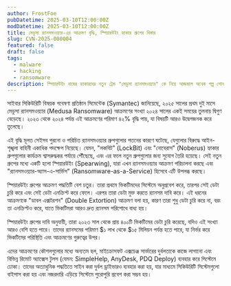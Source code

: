 ```yaml
---
author: FrostFoe
pubDatetime: 2025-03-10T12:00:00Z
modDatetime: 2025-03-10T12:00:00Z
title: মেডুসা র‍্যানসমওয়্যার-এর আক্রমণ বৃদ্ধি, স্পিয়ারউইং হ্যাকার গ্রুপের বিস্তার
slug: CVN-2025-000004
featured: false
draft: false
tags:
  - malware
  - hacking
  - ransomware
description: স্পিয়ারউইং নামের হ্যাকারদের নতুন ট্রেন্ড "মেডুসা র‍্যানসমওয়্যার" কে নিয়ে আজকাল অনেক গল্প শোনা যাচ্ছে। সিমেন্টেকের তথ্য মতে, ২০২৫ সালের শুরুতেই এই র‍্যানসমওয়্যারের আক্রমণ আগের বছরের তুলনায় দুগুণ বেড়ে গেছে! এবং ২০২৩ থেকে ২০২৪ পর্যন্ত পুরো ৪২% বেড়ে যাওয়ার পর, আর সন্দেহ নেই যে স্পিয়ারউইং এর পকেট এখন ভরে যাচ্ছে।
---
```


সাইবার সিকিউরিটি বিষয়ক গবেষণা প্রতিষ্ঠান সিমেন্টেক (Symantec) জানিয়েছে, ২০২৫ সালের প্রথম দুই মাসে মেডুসা র‍্যানসমওয়্যার (Medusa Ransomware) আক্রমণের সংখ্যা ২০২৪ সালের একই সময়ের তুলনায় দ্বিগুণ বেড়েছে। ২০২৩ থেকে ২০২৪ পর্যন্ত এই আক্রমণের পরিমাণ ৪২% বৃদ্ধি পায়, যা বিষয়টি আরও উদ্বেগজনক করে তুলেছে।

এই বৃদ্ধি মূলত সেইসব পুরনো ও পরিচিত র‍্যানসমওয়্যার গ্রুপগুলোর পতনের কারণে ঘটেছে, যেগুলোর বিরুদ্ধে আইন-শৃঙ্খলা বাহিনী একাধিক পদক্ষেপ নিয়েছে। যেমন, "লকবিট" (LockBit) এবং "নোবেরাস" (Noberus) হ্যাকার গ্রুপগুলোর কার্যক্রম শ্বাসরুদ্ধকর পর্যায়ে পৌঁছেছে, এবং এর ফলে নতুন গ্রুপগুলোর জন্য সুযোগ তৈরি হয়েছে। সেই নতুন গ্রুপের মধ্যে একটি হলো স্পিয়ারউইং (Spearwing), যারা এখন র‍্যানসমওয়্যার আক্রমণ পরিচালনা করছে এবং "র‍্যানসমওয়্যার-অ্যাস-এ-সার্ভিস" (Ransomware-as-a-Service) হিসেবে এটি উপলব্ধ করছে।

স্পিয়ারউইং গ্রুপের আক্রমণ পদ্ধতিটি বেশ চতুর। তারা প্রথমে ভিকটিমদের সিস্টেমে অনুপ্রবেশ করে, তারপর সেই ডেটা চুরি করে এবং সেই ডেটা এনক্রিপ্ট করে ফেলে। এরপর তারা ডেটা মুক্ত করতে র‍্যানসম দাবি করে। এই ধরনের আক্রমণকে "ডাবল এক্সটরশন" (Double Extortion) আক্রমণ বলা হয়, কারণ তারা শুধু ডেটা চুরি করে না, বরং তা এনক্রিপ্টও করে, যাতে ভিকটিমরা আরও দ্রুত র‍্যানসম পরিশোধে বাধ্য হয়।

স্পিয়ারউইং গ্রুপের দাবি অনুযায়ী, তারা ২০২৩ সাল থেকে প্রায় ৪০০টি ভিকটিমের ডেটা চুরি করেছে, যদিও এই সংখ্যা আরও বেশি হতে পারে। তাদের র‍্যানসমের পরিমাণ $১ লাখ থেকে $১৫ মিলিয়ন পর্যন্ত হতে পারে, যা নির্ভর করে ভিকটিমের পরিস্থিতি এবং আক্রমণের গুরুত্বের উপর।

এদের আক্রমণের কৌশলগুলোর মধ্যে অন্যতম হল, মাইক্রোসফট এক্সচেঞ্জ সার্ভারের দুর্বলতাকে কাজে লাগানো এবং বিভিন্ন রিমোট অ্যাক্সেস টুলস (যেমন: SimpleHelp, AnyDesk, PDQ Deploy) ব্যবহার করে সিস্টেমে ঢোকা। তাদের অত্যাধুনিক পদ্ধতিতে সাইন করা দুর্বল ড্রাইভারও ব্যবহার করা হয়, যার মাধ্যমে সিকিউরিটি সিস্টেমগুলো বাইপাস করা হয় এবং নজরদারি এড়িয়ে সিস্টেমে পুরোপুরি প্রবেশ করা সম্ভব হয়।
